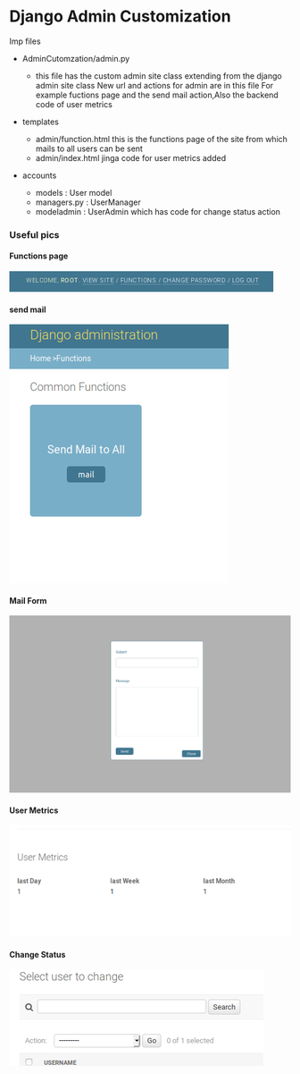 

# Django Admin Customization

Imp files 
- AdminCutomzation/admin.py
  - this file has the custom admin site class extending from the django admin site class
     New url and actions for admin are in this file 
     For example fuctions page and the send mail action,Also the backend code of user metrics
     
 - templates 
   - admin/function.html
      this is the functions page of the site from which mails to all users can be sent
   - admin/index.html
       jinga code for user metrics added 
       
 - accounts
     - models : User model
     - managers.py : UserManager
     - modeladmin : UserAdmin which has code for change status action
     
     
     


### Useful pics

#### Functions page
<img src= "./Screenshots/functions_page.png"></img>
#### send mail
<img src= "./Screenshots/send_mail.png"></img>

#### Mail Form
<img src= "./Screenshots/mail_form.png"></img>

#### User Metrics
<img src= "./Screenshots/user_metrics.png"></img>


#### Change Status

<img src= "./Screenshots/change_status.png"></img>